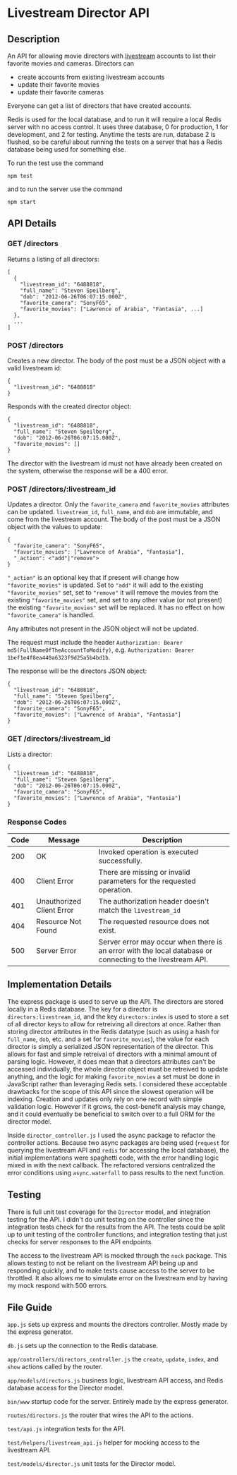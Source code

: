 # Livestream Director API

## Description

An API for allowing movie directors with
[livestream](http://new.livestream.com) accounts to list their
favorite movies and cameras. Directors can
* create accounts from existing livestream accounts
* update their favorite movies
* update their favorite cameras

Everyone can get a list of directors that have created accounts.

Redis is used for the local database, and to run it will require a
local Redis server with no access control. It uses three database, 0
for production, 1 for development, and 2 for testing. Anytime the
tests are run, database 2 is flushed, so be careful about running the
tests on a server that has a Redis database being used for something
else.

To run the test use the command

	npm test

and to run the server use the command

	npm start

## API Details

### GET /directors

Returns a listing of all directors:

    [
	  {
	    "livestream_id": "6488818",
		"full_name": "Steven Speilberg",
		"dob": "2012‐06‐26T06:07:15.000Z",
		"favorite_camera": "SonyF65",
		"favorite_movies": ["Lawrence of Arabia", "Fantasia", ...]
	  },
	  ...
	]

### POST /directors

Creates a new director. The body of the post must be a JSON object
with a valid livestream id:

    {
	  "livestream_id": "6488818"
	}

Responds with the created director object:

    {
	  "livestream_id": "6488818",
	  "full_name": "Steven Speilberg",
	  "dob": "2012‐06‐26T06:07:15.000Z",
	  "favorite_movies": []
	}

The director with the livestream id must not have already been created
on the system, otherwise the response will be a 400 error.

### POST /directors/:livestream_id

Updates a director. Only the `favorite_camera` and `favorite_movies`
attributes can be updated. `livestream_id`, `full_name`, and `dob` are
immutable, and come from the livestream account. The body of the post
must be a JSON object with the values to update:

    {
	  "favorite_camera": "SonyF65",
	  "favorite_movies": ["Lawrence of Arabia", "Fantasia"],
	  "_action": <"add"|"remove">
	}

`"_action"` is an optional key that if present will change how
`"favorite_movies"` is updated. Set to `"add"` it will add to the
existing `"favorite_movies"` set, set to `"remove"` it will remove the
movies from the existing `"favorite_movies"` set, and set to any other
value (or not present) the existing `"favorite_movies"` set will be
replaced. It has no effect on how `"favorite_camera"` is handled.

Any attributes not present in the JSON object will not be updated.

The request must include the header `Authorization: Bearer
md5(FullNameOfTheAccountToModify)`, e.g. `Authorization: Bearer
1bef1e4f8ea440a6323f9d25a5b4bd1b`.

The response will be the directors JSON object:

	{
	  "livestream_id": "6488818",
	  "full_name": "Steven Speilberg",
	  "dob": "2012‐06‐26T06:07:15.000Z",
	  "favorite_camera": "SonyF65",
	  "favorite_movies": ["Lawrence of Arabia", "Fantasia"]
	}

### GET /directors/:livestream_id

Lists a director:

	{
	  "livestream_id": "6488818",
	  "full_name": "Steven Speilberg",
	  "dob": "2012‐06‐26T06:07:15.000Z",
	  "favorite_camera": "SonyF65",
	  "favorite_movies": ["Lawrence of Arabia", "Fantasia"]
	}

### Response Codes

| Code | Message      | Description                                 |
|------|--------------|---------------------------------------------|
| 200  | OK           | Invoked operation is executed successfully. |
| 400  | Client Error | There are missing or invalid parameters for the requested operation. |
| 401  | Unauthorized Client Error | The authorization header doesn't match the `livestream_id` |
| 404  | Resource Not Found | The requested resource does not exist. |
| 500  | Server Error | Server error may occur when there is an error with the local database or connecting to the livestream API. |


## Implementation Details

The express package is used to serve up the API. The directors are
stored locally in a Redis database. The key for a director is
`directors:livestream_id`, and the key `directors:index` is used to
store a set of all director keys to allow for retreiving all directors
at once. Rather than storing director attributes in the Redis datatype
(such as using a hash for `full_name`, `dob`, etc. and a set for
`favorite_movies`), the value for each director is simply a serialized
JSON representation of the director. This allows for fast and simple
retreival of directors with a minimal amount of parsing
logic. However, it does mean that a directors attributes can't be
accessed individually, the whole director object must be retreived to
update anything, and the logic for making `favorite_movies` a set must
be done in JavaScript rather than leveraging Redis sets. I considered
these acceptable drawbacks for the scope of this API since the slowest
operation will be indexing. Creation and updates only rely on one
record with simple validation logic. However if it grows, the
cost-benefit analysis may change, and it could eventually be
beneficial to switch over to a full ORM for the director model.

Inside `director_controller.js` I used the async package to refactor
the controller actions. Because two async packages are being used
(`request` for querying the livestream API and `redis` for accessing
the local database), the initial implementations were spaghetti code,
with the error handling logic mixed in with the next callback. The
refactored versions centralized the error conditions using
`async.waterfall` to pass results to the next function.

## Testing

There is full unit test coverage for the `Director` model, and
integration testing for the API. I didn't do unit testing on the
controller since the integration tests check for the results from the
API. The tests could be split up to unit testing of the controller
functions, and integration testing that just checks for server
responses to the API endpoints.

The access to the livestream API is mocked through the `nock`
package. This allows testing to not be reliant on the livestream API
being up and responding quickly, and to make tests cause access to the
server to be throttled. It also allows me to simulate error on the
livestream end by having my mock respond with 500 errors.

## File Guide

`app.js` sets up express and mounts the directors controller. Mostly
made by the express generator.

`db.js` sets up the connection to the Redis database.

`app/controllers/directors_controller.js` the `create`, `update`,
`index`, and `show` actions called by the router.

`app/models/directors.js` business logic, livestream API access, and
Redis database access for the Director model.

`bin/www` startup code for the server. Entirely made by the express
generator.

`routes/directors.js` the router that wires the API to the actions.

`test/api.js` integration tests for the API.

`test/helpers/livestream_api.js` helper for mocking access to the
livestream API.

`test/models/director.js` unit tests for the Director model.
